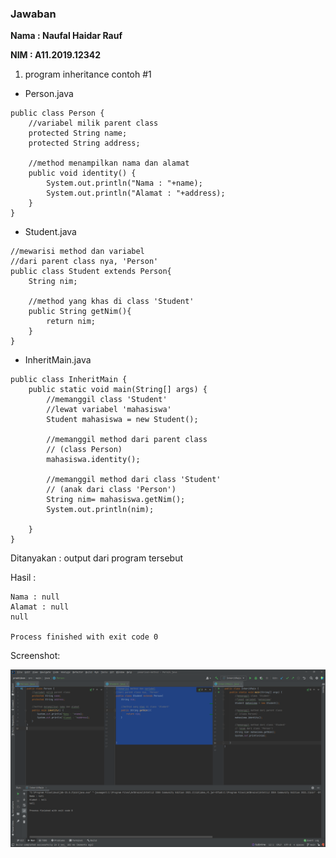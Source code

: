 ### Jawaban

**Nama  : Naufal Haidar Rauf**

**NIM   : A11.2019.12342**
1. program inheritance contoh #1

- Person.java

~~~
public class Person {
    //variabel milik parent class
    protected String name;
    protected String address;

    //method menampilkan nama dan alamat
    public void identity() {
        System.out.println("Nama : "+name);
        System.out.println("Alamat : "+address);
    }
}
~~~

- Student.java

~~~
//mewarisi method dan variabel
//dari parent class nya, 'Person'
public class Student extends Person{
    String nim;

    //method yang khas di class 'Student'
    public String getNim(){
        return nim;
    }
}

~~~

- InheritMain.java

~~~
public class InheritMain {
    public static void main(String[] args) {
        //memanggil class 'Student'
        //lewat variabel 'mahasiswa'
        Student mahasiswa = new Student();

        //memanggil method dari parent class
        // (class Person)
        mahasiswa.identity();

        //memanggil method dari class 'Student'
        // (anak dari class 'Person')
        String nim= mahasiswa.getNim();
        System.out.println(nim);

    }
}

~~~

Ditanyakan : output dari program tersebut

Hasil : 

~~~
Nama : null
Alamat : null
null

Process finished with exit code 0

~~~

Screenshot:

![bukti screenshot program!](pertemuan-8/praktikum/src/main/resources/contoh-soal-1.png)
